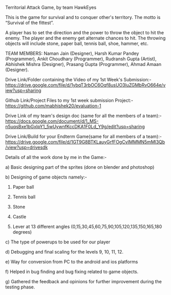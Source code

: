 Territorial Attack Game, by team HawkEyes

This is the game for survival and to conquer other's territory. The motto is “Survival of the fittest”.

 A player has to set the direction and the power to throw the object to hit the enemy. The player and the enemy get alternate chances to hit. The throwing objects will include stone, paper ball, tennis ball, shoe, hammer, etc.

TEAM MEMBERS:
Naman Jain (Designer),
Harsh Kumar Pandey (Programmer),
Ankit Choudhary (Programmer),
Rudransh Gupta (Artist),
Abhishek Mishra (Designer),
Prasang Gupta (Programmer),
Ahmad Amaan (Designer).

Drive Link/Folder containing the Video of my 1st Week's Submission:- https://drive.google.com/file/d/1ybqT3rbOC6Oqf8usUO3luZGMbRvO664e/view?usp=sharing

Github Link/Project Files to my 1st week submission Project:- https://github.com/mabhishek20/evaluation-1

Drive Link of my team's design doc (same for all the members of a team):- https://docs.google.com/document/d/1_MS-n5uqsBxe1bGxIpY1_5wUywnfKccDKA1F0Ld_Y9g/edit?usp=sharing

Drive Link/Build for your Endterm Game(same for all members of a team):- https://drive.google.com/file/d/1GT9G8BTKLauyGrfFOgCvIMMMN5mMl3Qb/view?usp=drivesdk

Details of all the work done by me in the Game:- 

a) Basic designing part of the sprites (done on blender and photoshop)
                                                 
b) Designing of game objects namely:-
                                                 
1) Paper ball
                                                 
2) Tennis ball 
                                                 
3) Stone
                                                 
4) Castle
                                                 
5) Lever at 13 different angles (0,15,30,45,60,75,90,105,120,135,150,165,180 degrees)
                                                 
c) The type of powerups to be used for our player
                                                 
d) Debugging and final scaling for the levels 9, 10, 11, 12.
                                                 
e) Way for conversion from PC to the android and ios platforms 
                                                 
f) Helped in bug finding and bug fixing related to game objects.
                                                 
g) Gathered the feedback and opinions for further improvement during the testing phase.

